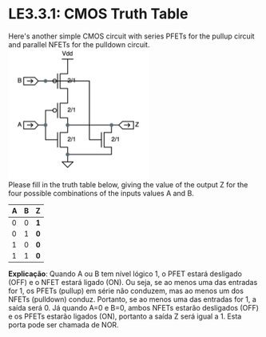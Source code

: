 # LE3.3.1: CMOS Truth Table
Here's another simple CMOS circuit with series PFETs for the pullup circuit and parallel NFETs for the pulldown circuit.  
![TT](images/LE3.3.1_CMOS_TruthTable.png)  
Please fill in the truth table below, giving the value of the output Z for the four possible combinations of the inputs values A and B.  
  
|A|B|  Z  |
|-|-|----:|
|0|0|**1**|
|0|1|**0**|
|1|0|**0**|
|1|1|**0**|  
  
**Explicação**: Quando A ou B tem nível lógico 1, o PFET estará desligado (OFF) e o NFET estará ligado (ON). Ou seja, se ao menos uma das entradas for 1, os PFETs (pullup) em série não conduzem, mas ao menos um dos NFETs (pulldown) conduz. Portanto, se ao menos uma das entradas for 1, a saída será 0. Já quando A=0 e B=0, ambos NFETs estarão desligados (OFF) e os PFETs estarão ligados (ON), portanto a saída Z será igual a 1.
Esta porta pode ser chamada de NOR.